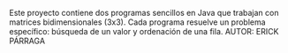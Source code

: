 Este proyecto contiene dos programas sencillos en Java que trabajan con matrices bidimensionales (3x3). Cada programa resuelve un problema específico: búsqueda de un valor y ordenación de una fila.
AUTOR: ERICK PÁRRAGA
